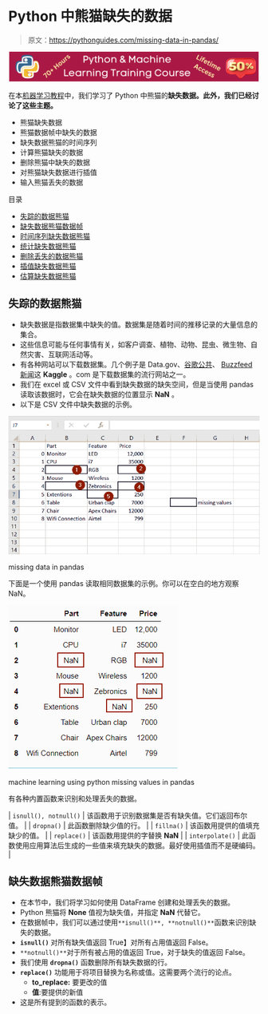 # Python 中熊猫缺失的数据

> 原文：<https://pythonguides.com/missing-data-in-pandas/>

[![Python & Machine Learning training courses](img/49ec9c6da89a04c9f45bab643f8c765c.png)](https://sharepointsky.teachable.com/p/python-and-machine-learning-training-course)

在本[机器学习教程](https://pythonguides.com/machine-learning-using-python/)中，我们学习了 Python 中熊猫的**缺失数据。此外，我们已经讨论了这些主题。**

*   熊猫缺失数据
*   熊猫数据帧中缺失的数据
*   缺失数据熊猫的时间序列
*   计算熊猫缺失的数据
*   删除熊猫中缺失的数据
*   对熊猫缺失数据进行插值
*   输入熊猫丢失的数据

目录

[](#)

*   [失踪的数据熊猫](#Missing_Data_Pandas "Missing Data Pandas")
*   [缺失数据熊猫数据帧](#Missing_Data_Pandas_DataFrame "Missing Data Pandas DataFrame")
*   [时间序列缺失数据熊猫](#Time_Series_Missing_Data_Pandas "Time Series Missing Data Pandas")
*   [统计缺失数据熊猫](#Count_Missing_Data_Pandas "Count Missing Data Pandas")
*   [删除丢失的数据熊猫](#Remove_Missing_Data_Pandas "Remove Missing Data Pandas")
*   [插值缺失数据熊猫](#Interpolate_Missing_Data_Pandas "Interpolate Missing Data Pandas")
*   [估算缺失数据熊猫](#Impute_Missing_Data_Pandas "Impute Missing Data Pandas")

## 失踪的数据熊猫

*   缺失数据是指数据集中缺失的值。数据集是随着时间的推移记录的大量信息的集合。
*   这些信息可能与任何事情有关，如客户调查、植物、动物、昆虫、微生物、自然灾害、互联网活动等。
*   有各种网站可以下载数据集。几个例子是 Data.gov、[谷歌公共](https://console.cloud.google.com/marketplace/browse?filter=solution-type:dataset&_ga=2.190110701.775911225.1614209723-1328743109.1614209723&pli=1)、 [Buzzfeed 新闻](https://github.com/BuzzFeedNews)这 **Kaggle** 。com 是下载数据集的流行网站之一。
*   我们在 excel 或 CSV 文件中看到缺失数据的缺失空间，但是当使用 pandas 读取该数据时，它会在缺失数据的位置显示 **NaN** 。
*   以下是 CSV 文件中缺失数据的示例。

![machine learning using python pandas missing values](img/e2842047763c8681af484a99b09a7389.png "machine learning using python pandas missing values")

missing data in pandas

下面是一个使用 pandas 读取相同数据集的示例。你可以在空白的地方观察 NaN。

![machine learning using python missing values in pandas](img/0709dc875472ddeac22f373ecd42312a.png "machine learning using python missing values in pandas")

machine learning using python missing values in pandas

有各种内置函数来识别和处理丢失的数据。

| `isnull(), notnull()` | 该函数用于识别数据集是否有缺失值。它们返回布尔值。 |
| `dropna()` | 此函数删除缺少值的行。 |
| `fillna()` | 该函数用提供的值填充缺少的值。 |
| `replace()` | 该函数用提供的字替换 **NaN** |
| `interpolate()` | 此函数使用应用算法后生成的一些值来填充缺失的数据。最好使用插值而不是硬编码。 |

## 缺失数据熊猫数据帧

*   在本节中，我们将学习如何使用 DataFrame 创建和处理丢失的数据。
*   Python 熊猫将 **None** 值视为缺失值，并指定 **NaN** 代替它。
*   在数据帧中，我们可以通过使用`**isnull()**, **notnull()**`函数来识别缺失的数据。
*   **`isnull()`** 对所有缺失值返回 True】对所有占用值返回 False。
*   `**notnull()**`对于所有被占用的值返回 True，对于缺失的值返回 False。
*   我们使用 **`dropna()`** 函数删除所有缺失数据的行。
*   **`replace()`** 功能用于将项目替换为名称或值。这需要两个流行的论点。
    *   **to_replace:** 要更改的值
    *   **值**:要提供的新值
*   这是所有提到的函数的表示。